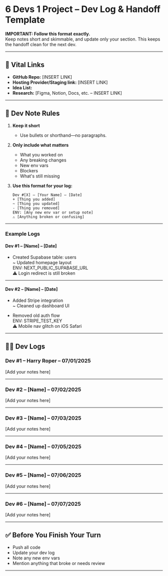 # 6 Devs 1 Project – Dev Log & Handoff Template

**IMPORTANT: Follow this format exactly.**  
Keep notes short and skimmable, and update only your section. This keeps the handoff clean for the next dev.

---

## 🔗 Vital Links

- **GitHub Repo:** [INSERT LINK]  
- **Hosting Provider/Staging link:** [INSERT LINK]  
- **Idea List:**  
- **Research:** [Figma, Notion, Docs, etc. – INSERT LINK]

---

## 📏 Dev Note Rules

1. **Keep it short**  
   - Use bullets or shorthand—no paragraphs.

2. **Only include what matters**  
   - What you worked on  
   - Any breaking changes  
   - New env vars  
   - Blockers  
   - What's still missing

3. **Use this format for your log:**

    ```
    Dev #[X] – [Your Name] – [Date]  
    + [Thing you added]  
    ~ [Thing you updated]  
    - [Thing you removed]  
    ENV: [Any new env var or setup note]  
    ⚠️ [Anything broken or confusing]  
    ```

---

### Example Logs

#### Dev #1 – [Name] – [Date]  
+ Created Supabase table: users  
~ Updated homepage layout  
ENV: NEXT_PUBLIC_SUPABASE_URL  
⚠️ Login redirect is still broken  

---

#### Dev #2 – [Name] – [Date]  
+ Added Stripe integration  
~ Cleaned up dashboard UI  
- Removed old auth flow  
ENV: STRIPE_TEST_KEY  
⚠️ Mobile nav glitch on iOS Safari

---

## 🧑‍💻 Dev Logs

### Dev #1 – Harry Roper – 07/01/2025  
[Add your notes here]

---

### Dev #2 – [Name] – 07/02/2025  
[Add your notes here]

---

### Dev #3 – [Name] – 07/03/2025  
[Add your notes here]

---

### Dev #4 – [Name] – 07/05/2025  
[Add your notes here]

---

### Dev #5 – [Name] – 07/06/2025  
[Add your notes here]

---

### Dev #6 – [Name] – 07/07/2025  
[Add your notes here]

---

## ✅ Before You Finish Your Turn

- Push all code  
- Update your dev log  
- Note any new env vars  
- Mention anything that broke or needs review

---
